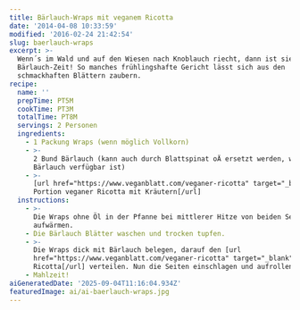 ```yaml
---
title: Bärlauch-Wraps mit veganem Ricotta
date: '2014-04-08 10:33:59'
modified: '2016-02-24 21:42:54'
slug: baerlauch-wraps
excerpt: >-
  Wenn´s im Wald und auf den Wiesen nach Knoblauch riecht, dann ist sie da: die
  Bärlauch-Zeit! So manches frühlingshafte Gericht lässt sich aus den
  schmackhaften Blättern zaubern.
recipe:
  name: ''
  prepTime: PT5M
  cookTime: PT3M
  totalTime: PT8M
  servings: 2 Personen
  ingredients:
    - 1 Packung Wraps (wenn möglich Vollkorn)
    - >-
      2 Bund Bärlauch (kann auch durch Blattspinat oÄ ersetzt werden, wenn kein
      Bärlauch verfügbar ist)
    - >-
      [url href="https://www.veganblatt.com/veganer-ricotta" target="_blank"]1
      Portion veganer Ricotta mit Kräutern[/url]
  instructions:
    - >-
      Die Wraps ohne Öl in der Pfanne bei mittlerer Hitze von beiden Seiten
      aufwärmen.
    - Die Bärlauch Blätter waschen und trocken tupfen.
    - >-
      Die Wraps dick mit Bärlauch belegen, darauf den [url
      href="https://www.veganblatt.com/veganer-ricotta" target="_blank"]veganen
      Ricotta[/url] verteilen. Nun die Seiten einschlagen und aufrollen.
    - Mahlzeit!
aiGeneratedDate: '2025-09-04T11:16:04.934Z'
featuredImage: ai/ai-baerlauch-wraps.jpg
---
```


